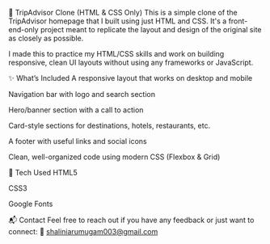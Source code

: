 🧳 TripAdvisor Clone (HTML & CSS Only)
This is a simple clone of the TripAdvisor homepage that I built using just HTML and CSS. It's a front-end-only project meant to replicate the layout and design of the original site as closely as possible.

I made this to practice my HTML/CSS skills and work on building responsive, clean UI layouts without using any frameworks or JavaScript.

✨ What’s Included
A responsive layout that works on desktop and mobile

Navigation bar with logo and search section

Hero/banner section with a call to action

Card-style sections for destinations, hotels, restaurants, etc.

A footer with useful links and social icons

Clean, well-organized code using modern CSS (Flexbox & Grid)

🔧 Tech Used
HTML5

CSS3

Google Fonts

📬 Contact
Feel free to reach out if you have any feedback or just want to connect:
📧 shaliniarumugam003@gmail.com

